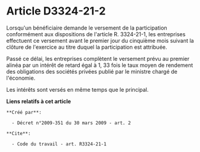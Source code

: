 # Article D3324-21-2

Lorsqu'un bénéficiaire demande le versement de la participation conformément aux dispositions de l'article R. 3324-21-1, les
entreprises effectuent ce versement avant le premier jour du cinquième mois suivant la clôture de l'exercice au titre duquel
la participation est attribuée. 

Passé ce délai, les entreprises complètent le versement prévu au premier alinéa par un intérêt de retard égal à 1, 33 fois le
taux moyen de rendement des obligations des sociétés privées publié par le ministre chargé de l'économie. 

Les intérêts sont versés en même temps que le principal.

**Liens relatifs à cet article**

	**Créé par**:

	  - Décret n°2009-351 du 30 mars 2009 - art. 2

	**Cite**:

	  - Code du travail - art. R3324-21-1
